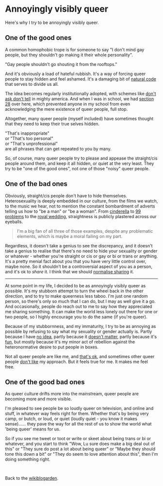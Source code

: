 # Annoyingly visibly queer

Here's why I try to be annoyingly visibly queer.

## One of the good ones

A common homophobic trope is for someone to say "I don't mind gay people, but they shouldn't go making it their whole personality".

"Gay people shouldn't go shouting it from the rooftops."

And it's obviously a load of hateful rubbish. It's a way of forcing queer people to stay hidden and feel ashamed. It's a damaging bit of [natural code](https://www.todepond.com/wikiblogarden/academia/natural-code/submitted/) that serves to divide us all.

The idea becomes regularly institutionally adopted, with schemes like [don't ask don't tell](https://en.wikipedia.org/wiki/Don%27t_ask,_don%27t_tell) in mighty america. And when I was in school, we had [section 28](https://en.wikipedia.org/wiki/Section_28) over here, which prevented anyone in my school from even acknowledging the mere existence of queer people, full stop.

Altogether, many queer people (myself included) have sometimes thought that they need to keep their true selves hidden. 

"That's inappropriate"\
or "That's too personal"\
or "That's unprofessional"\
are all phrases that can get repeated to you by many.

So, of course, many queer people try to please and appease the straight/cis people around them, and keep it all hidden, or quiet at the very least. They try to be "one of the good ones", not one of those "noisy" queer people. 

## One of the bad ones

Obviously, straight/cis people don't have to hide themselves. Heterosexuality is deeply embedded in our culture, from the films we watch, to the music we hear, not to mention the constant bombardment of adverts telling us how to "be a man" or "be a woman". From [cinderella](https://youtu.be/cxGo_Wb7K9Q?feature=shared) to [99 problems](https://youtu.be/il7DAixsKrQ?si=EgRcBb3RwJ4XNj3M) to the [royal wedding](https://youtu.be/qPlVAj5uajA?si=hUpt6Eh-8uVqShcx), straightness is publicly plastered across our eyeballs.

> I'm a big fan of all three of those examples, despite any problematic elements, which is maybe a moral failing on my part.

Regardless, it doesn't take a genius to see the discrepancy, and it doesn't take a genius to realise that there's no need to hide your sexuality or gender or whatever - whether you're straight or cis or gay or bi or trans or anything. It's a pretty menial fact about you that you have very little control over, maybe none. So it shouldn't be a controversial aspect of you as a person, and it's ok to *share* it. I think that we should [normalise sharing](https://youtu.be/cF2OF75ivZM) it.

<hr>

At some point in my life, I decided to be as annoyingly visibly queer as possible. It's my stubborn attempt to turn the wheel back in the other direction, and to try to make queerness less taboo. I'm just one random person, so there's only so much that I can do, but I may as well give it a go. And occasionally, people do reach out to me to say how they appreciated me sharing something. It can make the world less lonely out there for one or two people, so I highly encourage you to do the same (if you're queer).

Because of my stubbornness, and my immaturity, I try to be as annoying as possible by refusing to say what my sexuality or gender actually is. Partly because I have [no idea](https://www.todepond.com/wikiblogarden/my-name/gender), partly because it [doesn't matter](https://www.todepond.com/report/definitions-that-dont-matter/), partly because it's [fun](https://www.todepond.com/wikiblogarden/art/mysterious-people/), but mostly because it's my minor act of rebellion against the heteronormative desire to put people in boxes.

Not all queer people are like me, and [that's ok](https://www.todepond.com/wikiblogarden/genocide/binary), and sometimes other queer people [don't like](https://www.todepond.com/wikiblogarden/genocide/internalised/transphobia/) my approach. But it feels true for me. It makes me feel free.

## One of the good bad ones

As queer culture drifts more into the mainstream, queer people are becoming more and more visible. 

I'm pleased to see people be so loudly queer on television, and online and stuff, in whatever way feels right for them. Whether that's by being very camp, or butch, or loud, or quiet (loudly quiet - you know it makes sense)...... they pave the way for all the rest of us to show the world what 'being queer' means for us.

So if you see me tweet or toot or write or skeet about being trans or bi or whatever, and you start to think "Wow, Lu sure does make a big deal out of this" or "They sure do post a lot about being queer" or "Maybe they should tone this down a bit" or "They do seem to love attention about this", then I'm doing something right.

<br>

Back to the [wikiblogarden](/wikiblogarden).
